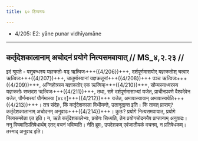 ```yaml
---
title: ६० टिप्पणयः

---
```

- 4/205: E2: yāne punar vidhīyamāne

____________________________________________


## कर्तृदेशकालानाम् अचोदनं प्रयोगे नित्यसमवायात् // MS_४,२.२३ //

इदं श्रूयते - पशुबन्धस्य यज्ञक्रतोः षड् ऋत्विजः+++({4/206})+++, दर्शपूर्णमासयोर् यज्ञक्रतोश् चत्वार ऋत्विजः+++({4/207})+++, चातुर्मास्यानां यज्ञक्रतूनां+++({4/208})+++ पञ्च ऋत्विजः+++({4/209})+++, अग्निहोत्रस्य यज्ञक्रतोर् एक ऋत्विक्+++({4/210})+++, सौम्यस्याध्वरस्य यज्ञक्रतोः सप्तदश ऋत्विजः+++({4/211})+++, तथा, समे दर्शपूर्णमासाभ्यां यजेत, प्राचीनप्रवणे वैश्वदेवेन यजेत, पौर्णमास्यां पौर्णमास्या [४८२]+++({4/212})+++ यजेत, अमावास्यायाम् अमावास्ययेति+++({4/213})+++। तत्र संदेहः, किं कर्तृदेशकाला विधीयन्ते, उतानूद्यन्त इति। किं तावत् प्राप्तम्? कर्तृदेशकालानाम् अचोदनम् अनुवादः+++({4/214})+++। कुतः? प्रयोगे नित्यसमवायात्, प्रयोगे नित्यसमवेता एत इति। न, ऋते कर्तृदेशकालेभ्यः, प्रयोगः सिध्यति, तेन प्रयोगचोदनयैव प्राप्तानाम् अनुवादः। ननु विषमादिप्रतिषेधार्थम् एतद् वचनं भविष्यति। नेति ब्रूमः, उपदेशकम् एवंजातीयकं वचनम्, न प्रतिषेधकम्। तस्माद् अनुवाद इति।
